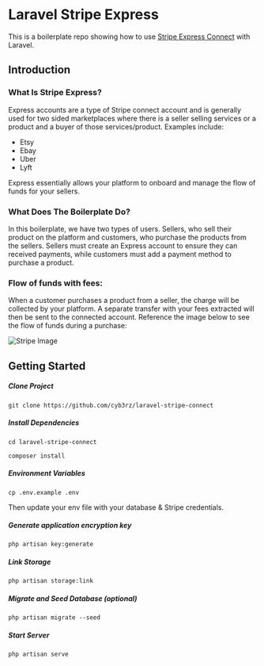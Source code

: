 # Laravel Stripe Express
This is a boilerplate repo showing how to use <a href='https://stripe.com/docs/connect/express-accounts'>Stripe Express Connect</a> with Laravel. 

## Introduction
### What Is Stripe Express?
Express accounts are a type of Stripe connect account and is generally used for two sided marketplaces where there is a seller selling services or a product and a buyer of those services/product. Examples include:
- Etsy
- Ebay
- Uber
- Lyft

Express essentially allows your platform to onboard and manage the flow of funds for your sellers. 

### What Does The Boilerplate Do?
In this boilerplate, we have two types of users. Sellers, who sell their product on the platform and customers, who purchase the products from the sellers. Sellers must create an Express account to ensure they can received payments, while customers must add a payment method to purchase a product. 

### Flow of funds with fees:
When a customer purchases a product from a seller, the charge will be collected by your platform. A separate transfer with your fees extracted will then be sent to the connected account. Reference the image below to see the flow of funds during a purchase:

![Stripe Image](https://b.stripecdn.com/docs-statics-srv/assets/charges_transfers.a95f5bf398651fba0fb303e32a742546.svg "Flow of Funds")

## Getting Started

##### Clone Project
`git clone https://github.com/cyb3rz/laravel-stripe-connect`

##### Install Dependencies
`cd laravel-stripe-connect`

`composer install`

##### Environment Variables
`cp .env.example .env`

Then update your env file with your database & Stripe credentials.

##### Generate application encryption key
`php artisan key:generate`

##### Link Storage
`php artisan storage:link`

##### Migrate and Seed Database (optional)
`php artisan migrate --seed`

##### Start Server
`php artisan serve`

<!-- ### Questions or Concerns? 
Open a PR or contact me directly at antoinesolomon5@gmail.com -->